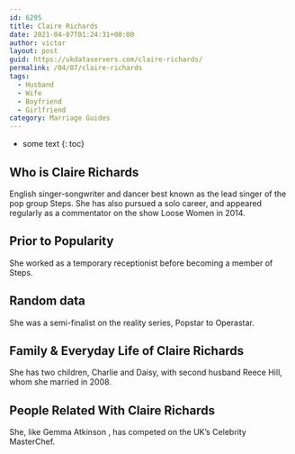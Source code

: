 ```yaml
---
id: 6295
title: Claire Richards
date: 2021-04-07T01:24:31+00:00
author: victor
layout: post
guid: https://ukdataservers.com/claire-richards/
permalink: /04/07/claire-richards
tags:
  - Husband
  - Wife
  - Boyfriend
  - Girlfriend
category: Marriage Guides
---
```


* some text
{: toc}


## Who is Claire Richards



English singer-songwriter and dancer best known as the lead singer of the pop group Steps. She has also pursued a solo career, and appeared regularly as a commentator on the show Loose Women in 2014. 

                
                
                
## Prior to Popularity



She worked as a temporary receptionist before becoming a member of Steps.

                
                
                
## Random data



She was a semi-finalist on the reality series, Popstar to Operastar.

                
                
                
## Family & Everyday Life of Claire Richards



She has two children, Charlie and Daisy, with second husband Reece Hill, whom she married in 2008.

                
                
                
## People Related With Claire Richards



She, like Gemma Atkinson , has competed on the UK&#8217;s Celebrity MasterChef.

                
              
            
          
          
          